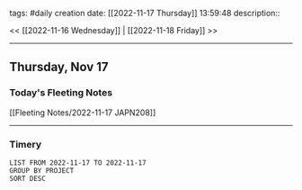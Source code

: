 tags: #daily
creation date: [[2022-11-17 Thursday]] 13:59:48
description::

<< [[2022-11-16 Wednesday]] | [[2022-11-18 Friday]] >> 

---

## Thursday, Nov 17

### Today's Fleeting Notes
[[Fleeting Notes/2022-11-17 JAPN208]]


---

### Timery
```toggl
LIST FROM 2022-11-17 TO 2022-11-17
GROUP BY PROJECT
SORT DESC
```
